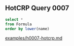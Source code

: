 
## HotCRP Query 0007
```sql
select *
from Formula
order by lower(name)
```
[examples/h0007-hotcrp.md](/examples/h0007-hotcrp.md)